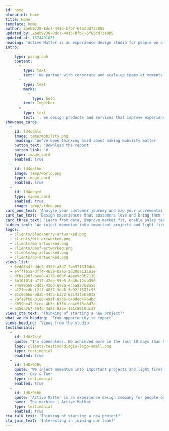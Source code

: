 ```yaml
---
id: home
blueprint: home
title: Home
template: home
author: 2aeb9238-8dc7-441b-bfb7-6f63dd73a005
updated_by: 2aeb9238-8dc7-441b-bfb7-6f63dd73a005
updated_at: 1674491031
heading: 'Active Matter is an experience design studio for people on a mission'
intro:
  -
    type: paragraph
    content:
      -
        type: text
        text: 'We partner with corporate and scale-up teams at moments of reinvention and growth. '
      -
        type: text
        marks:
          -
            type: bold
        text: Together
      -
        type: text
        text: ', we design products and services that improve experiences, open new markets, and redefine categories.'
showcase_cards:
  -
    id: ld4obalc
    image: temp/mobility.png
    heading: 'We’ve been thinking hard about making mobility matter'
    button_text: 'Download the report'
    button_link: '#'
    type: image_card
    enabled: true
  -
    id: ld4oelhm
    image: temp/world.png
    type: image_card
    enabled: true
  -
    id: ld4oeqrd
    type: video_card
    enabled: true
    image: temp/video.png
card_one_text: 'Analyse your customer journey and map your incremental and breakthrough growth opportunities'
card_two_text: 'Design experiences that customers love and bring them to market faster than you previously thought possible'
card_three_text: 'Learn from data, improve market fit, enable sales teams and create scalable design operations'
hidden_text: 'We inject momentum into important projects and light fires in the bellies of the people and teams we work with.'
logos:
  - clients/blackberry-artworked.png
  - clients/wit-artworked.png
  - clients/mb-artworked.png
  - clients/basf-artworked.png
  - clients/mg-artworked.png
  - clients/bp-artworked.png
views_list:
  - 6ed034df-ddc9-4359-a8d7-7be971319dcb
  - e4fff61a-dff4-4659-baa5-2d30da111a1e
  - dfba298f-bee8-4176-86bf-4eee9c0b7130
  - 8b101014-a717-42de-95e3-8e46c12db390
  - 74e99569-bdd5-426d-8a8a-ec5a82768a56
  - a121bcdb-f2ff-4837-9dd6-3e92ff571c93
  - 81c0d66d-e8ab-445b-b322-62143fe6e018
  - 7afa9f60-3180-49af-8ab6-c40ded4764bc
  - d059bc47-5cea-4b3c-b75b-ce4c913a6d7a
  - a356a7b7-554d-4d82-830e-161c8919dc37
views_cta_text: 'Thinking of starting a new project?'
what_we_do_heading: 'From opportunity to impact'
views_heading: 'Views from the studio'
testimonials:
  -
    id: ld8z7sjd
    quote: "I'm speechless. We achieved more in the last 10 days than have in the last 6-months"
    logo: clients/testimo/diagio-logo-small.png
    type: testimonial
    enabled: true
  -
    id: ld8z928s
    quote: 'We inject momentum into important projects and light fires in the bellies of the people and teams we work with.'
    name: 'Gav & Tom'
    type: testimonial
    enabled: true
  -
    id: ld8z9kbh
    quote: 'Active Matter is an experience design company for people on a mission'
    name: 'The machine | Active Matter'
    type: testimonial
    enabled: true
cta_talk_text: 'Thinking of starting a new project?'
cta_join_text: 'Interesting in joining our team?'
---
```

